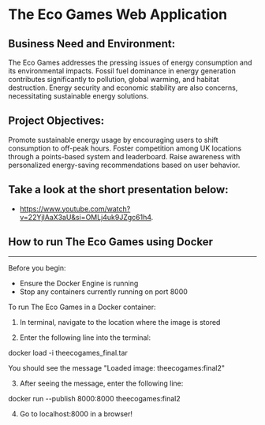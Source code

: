 # The Eco Games Web Application

## Business Need and Environment:
The Eco Games addresses the pressing issues of energy consumption and its environmental impacts. Fossil fuel dominance in energy generation contributes significantly to pollution, global warming, and habitat destruction. Energy security and economic stability are also concerns, necessitating sustainable energy solutions.

## Project Objectives:

Promote sustainable energy usage by encouraging users to shift consumption to off-peak hours.
Foster competition among UK locations through a points-based system and leaderboard.
Raise awareness with personalized energy-saving recommendations based on user behavior.

## Take a look at the short presentation below:
- https://www.youtube.com/watch?v=22YjIAaX3aU&si=OMLj4uk9JZgc61h4.

## How to run The Eco Games using Docker
------------------------------

Before you begin:
- Ensure the Docker Engine is running
- Stop any containers currently running on port 8000

To run The Eco Games in a Docker container:

1. In terminal, navigate to the location where the image is stored


2. Enter the following line into the terminal: 

docker load -i theecogames_final.tar 

You should see the message "Loaded image: theecogames:final2"


3. After seeing the message, enter the following line: 

docker run --publish 8000:8000 theecogames:final2


4. Go to localhost:8000 in a browser!
